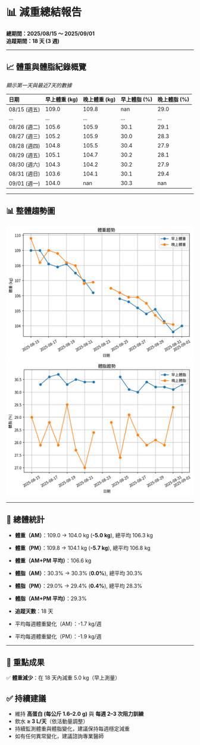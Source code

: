 # 📊 減重總結報告

**總期間：2025/08/15 ～ 2025/09/01**  
**追蹤期間：18 天 (3 週)**  

---

## 📈 體重與體脂紀錄概覽

*顯示第一天與最近7天的數據*

| 日期         | 早上體重 (kg)   | 晚上體重 (kg)   | 早上體脂 (%)   | 晚上體脂 (%)   |
|:-----------|:------------|:------------|:-----------|:-----------|
| 08/15 (週五) | 109.0       | 109.8       | nan        | 29.0       |
| ...        | ...         | ...         | ...        | ...        |
| 08/26 (週二) | 105.6       | 105.9       | 30.1       | 29.1       |
| 08/27 (週三) | 105.2       | 105.9       | 30.0       | 28.3       |
| 08/28 (週四) | 104.8       | 105.5       | 30.4       | 27.9       |
| 08/29 (週五) | 105.1       | 104.7       | 30.2       | 28.1       |
| 08/30 (週六) | 104.3       | 104.2       | 30.2       | 27.9       |
| 08/31 (週日) | 103.6       | 104.1       | 30.1       | 29.4       |
| 09/01 (週一) | 104.0       | nan         | 30.3       | nan        |

---

## 📊 整體趨勢圖

![體重趨勢](summary_weight_trend.png)
![體脂率趨勢](summary_bodyfat_trend.png)

---

## 📌 總體統計

- **體重（AM）**：109.0 → 104.0 kg  (**-5.0 kg**), 總平均 106.3 kg  
- **體重（PM）**：109.8 → 104.1 kg  (**-5.7 kg**), 總平均 106.8 kg  
- **體重（AM+PM 平均）**：106.6 kg  

- **體脂（AM）**：30.3% → 30.3%  (**0.0%**), 總平均 30.3%  
- **體脂（PM）**：29.0% → 29.4%  (**0.4%**), 總平均 28.3%  
- **體脂（AM+PM 平均）**：29.3%  

- **追蹤天數**：18 天  
- 平均每週體重變化（AM）：-1.7 kg/週  
- 平均每週體重變化（PM）：-1.9 kg/週

---

## 🎯 重點成果

✅ **體重減少**：在 18 天內減重 5.0 kg（早上測量）  

## ✅ 持續建議
- 維持 **高蛋白 (每公斤 1.6–2.0 g)** 與 **每週 2–3 次阻力訓練**  
- 飲水 **≥ 3 L/天**（依活動量調整）  
- 持續監測體重與體脂變化，建議保持每週穩定減重  
- 如有任何異常變化，建議諮詢專業醫師  
